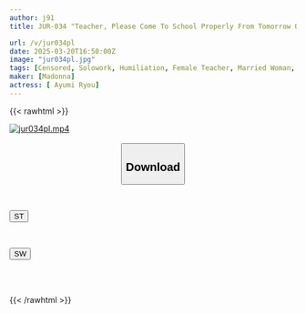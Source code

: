 ```yaml
---
author: j91
title: JUR-034 "Teacher, Please Come To School Properly From Tomorrow Onwards" Female Teacher Training Plan Humiliating School Creampie Training Given By A Colleague Ryo Aiyumi

url: /v/jur034pl
date: 2025-03-20T16:50:00Z
image: "jur034pl.jpg"
tags: [Censored, Solowork, Humiliation, Female Teacher, Married Woman, Mature Woman, Subordinates - Colleagues	]
maker: [Madonna]
actress: [ Ayumi Ryou]
---
```



{{< rawhtml >}}

<div class="video" data-videoid="3AWzojBGVoCdbdk">
    <a href="javascript:;">
        <img src="/v/jur034pl/jur034pl.jpg" width="WIDTH" height="HEIGHT" alt="jur034pl.mp4" loading="lazy">
    </a>
</div>

<script type="text/javascript" src="https://j91.asia/asset/on-demand-st.js"></script>

<br>
  <link rel="stylesheet" href="https://j91.asia/asset/bs5.css">
  
  <center>
  <button class="btn btn-primary" type="button" data-bs-toggle="collapse" data-bs-target=".multi-collapse" aria-expanded="false" aria-controls="multiCollapseExample1 multiCollapseExample2"><h2>Download</h2></button></center>
</p>
<div class="row">
  <div class="col">
    <div class="collapse multi-collapse" id="multiCollapseExample1">
      <div class="card card-body">
	      	      <br>
<div class="buttons">  
<p><a href="/v/jur034pl/st.html" target="_blank"><button class="btn-hover color-3"><i class="fa fa-download"></i> ST</button></a></p></div>
    </div>
  </div>
</div>
  <div class="col">
    <div class="collapse multi-collapse" id="multiCollapseExample2">
      <div class="card card-body">
	      <br>
<div class="buttons">
<p><a href="/v/jur034pl/sw.html" target="_blank"><button class="btn-hover color-2"><i class="fa fa-download"></i> SW</button></a></p></div>
<br><br>
      </div>
    </div>
  </div>
</div>

{{< /rawhtml >}}
